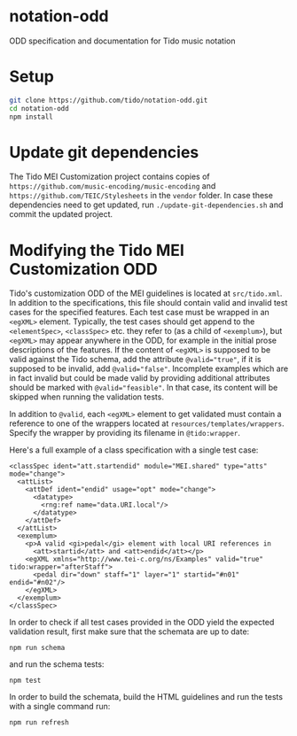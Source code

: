 # notation-odd
ODD specification and documentation for Tido music notation

# Setup

```bash
git clone https://github.com/tido/notation-odd.git
cd notation-odd
npm install
```

# Update git dependencies

The Tido MEI Customization project contains copies of `https://github.com/music-encoding/music-encoding` and `https://github.com/TEIC/Stylesheets` in the `vendor` folder. In case these dependencies need to get updated, run `./update-git-dependencies.sh` and commit the updated project.

# Modifying the Tido MEI Customization ODD

Tido's customization ODD of the MEI guidelines is located at
`src/tido.xml`. In addition to the specifications, this file should
contain valid and invalid test cases for the specified features. Each test case
must be wrapped in an `<egXML>` element. Typically, the test cases should get
append to the `<elementSpec>`, `<classSpec>` etc. they refer to (as a child of
`<exemplum>`), but `<egXML>` may appear anywhere in the ODD, for example in the
initial prose descriptions of the features. If the content of `<egXML>` is
supposed to be valid against the Tido schema, add the attribute
`@valid="true"`, if it is supposed to be invalid, add `@valid="false"`.
Incomplete examples which are in fact invalid but could be made valid by
providing additional attributes should be marked with `@valid="feasible"`.
In that case, its content will be skipped when running the validation tests.

In addition to `@valid`, each `<egXML>` element to get validated must contain a
reference to one of the wrappers located at `resources/templates/wrappers`.
Specify the wrapper by providing its filename in `@tido:wrapper`.

Here's a full example of a class specification with a single test case:

```
<classSpec ident="att.startendid" module="MEI.shared" type="atts" mode="change">
  <attList>
    <attDef ident="endid" usage="opt" mode="change">
      <datatype>
        <rng:ref name="data.URI.local"/>
      </datatype>
    </attDef>
  </attList>
  <exemplum>
    <p>A valid <gi>pedal</gi> element with local URI references in
      <att>startid</att> and <att>endid</att></p>
    <egXML xmlns="http://www.tei-c.org/ns/Examples" valid="true" tido:wrapper="afterStaff">
      <pedal dir="down" staff="1" layer="1" startid="#n01" endid="#n02"/>
    </egXML>
  </exemplum>
</classSpec>
```

In order to check if all test cases provided in the ODD yield the expected
validation result, first make sure that the schemata are up to date:

```
npm run schema
```

and run the schema tests:

```
npm test
```

In order to build the schemata, build the HTML guidelines and run the tests with a single command run:

```
npm run refresh
```
